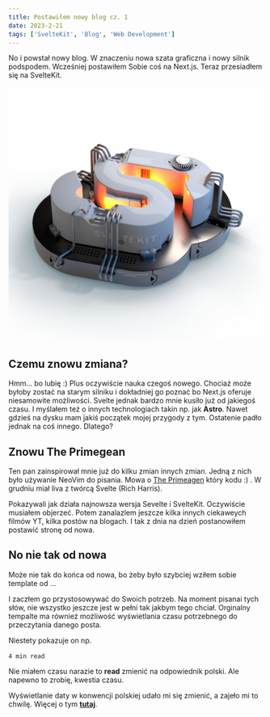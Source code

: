 ```yaml
---
title: Postawiłem nowy blog cz. 1
date: 2023-2-21
tags: ['SvelteKit', 'Blog', 'Web Development']
---
```


No i powstał nowy blog. W znaczeniu nowa szata graficzna i nowy silnik podspodem.
Wcześniej postawiłem Sobie coś na Next.js. Teraz przesiadłem się na SvelteKit.

![SvelteKit](./sveltekit.jpg)

## Czemu znowu zmiana?

Hmm... bo lubię :)
Plus oczywiście nauka czegoś nowego. Chociaż może byłoby zostać na starym silniku
i dokładniej go poznać bo Next.js oferuje niesamowite możliwości. Svelte jednak bardzo
mnie kusiło już od jakiegoś czasu. I myślałem też o innych technologiach takin np. jak
**Astro**. Nawet gdzieś na dysku mam jakiś początek mojej przygody z tym. Ostatenie padło
jednak na coś innego. Dlatego?

## Znowu The Primegean

Ten pan zainspirował mnie już do kilku zmian innych zmian. Jedną z nich było używanie NeoVim do pisania. Mowa o [The Primeagen](https://www.youtube.com/@ThePrimeTimeagen) który
kodu :) .
W grudniu miał liva z twórcą Svelte (Rich Harris).

Pokazywali jak działa najnowsza wersja Sevelte i SvelteKit. Oczywiście musiałem objerzeć.
Potem zanalazlem jeszcze kilka innych ciekaweych filmów YT, kilka postów na blogach.
I tak z dnia na dzień postanowiłem postawić stronę od nowa.

## No nie tak od nowa

Może nie tak do końca od nowa, bo żeby było szybciej wziłem sobie template od ...

I zaczłem go przystosowywać do Swoich potrzeb. Na moment pisanai tych słów, nie
wszystko jeszcze jest w pełni tak jakbym tego chciał. Orginalny tempalte ma
również możliwość wyświetlania czasu potrzebnego do przeczytania danego posta.

Niestety pokazuje on np.

```
4 min read
```

Nie miałem czasu narazie to **read** zmienić na odpowiednik polski.
Ale napewno to zrobię, kwestia czasu.

Wyświetlanie daty w konwencji polskiej udało mi się zmienić, a zajeło mi to chwilę. Więcej
o tym **[tutaj](/post/date-in-fns)**.
